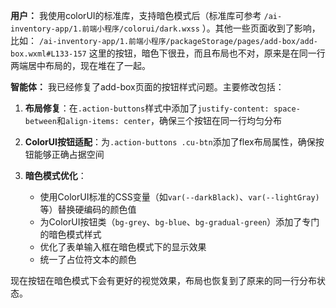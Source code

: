 **用户：** 
我使用colorUI的标准库，支持暗色模式后（标准库可参考 `/ai-inventory-app/1.前端小程序/colorui/dark.wxss` ）。其他一些页面收到了影响，比如：
 `/ai-inventory-app/1.前端小程序/packageStorage/pages/add-box/add-box.wxml#L133-157`  这里的按钮，暗色下很丑，而且布局也不对，原来是在同一行两端居中布局的，现在堆在了一起。

**智能体：** 
我已经修复了add-box页面的按钮样式问题。主要修改包括：

1. **布局修复**：在`.action-buttons`样式中添加了`justify-content: space-between`和`align-items: center`，确保三个按钮在同一行均匀分布

2. **ColorUI按钮适配**：为`.action-buttons .cu-btn`添加了flex布局属性，确保按钮能够正确占据空间

3. **暗色模式优化**：
   - 使用ColorUI标准的CSS变量（如`var(--darkBlack)`、`var(--lightGray)`等）替换硬编码的颜色值
   - 为ColorUI按钮类（`bg-grey`、`bg-blue`、`bg-gradual-green`）添加了专门的暗色模式样式
   - 优化了表单输入框在暗色模式下的显示效果
   - 统一了占位符文本的颜色

现在按钮在暗色模式下会有更好的视觉效果，布局也恢复到了原来的同一行分布状态。